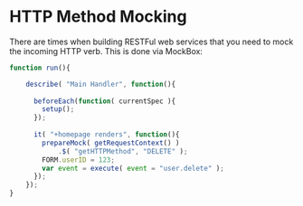 # HTTP Method Mocking

There are times when building RESTFul web services that you need to mock the incoming HTTP verb.  This is done via MockBox:

```js
function run(){

    describe( "Main Handler", function(){
    
      beforeEach(function( currentSpec ){
        setup();
      });
    
      it( "+homepage renders", function(){
        prepareMock( getRequestContext() )
    	    .$( "getHTTPMethod", "DELETE" );
        FORM.userID = 123;
        var event = execute( event = "user.delete" );
      });	
    });
}
```
